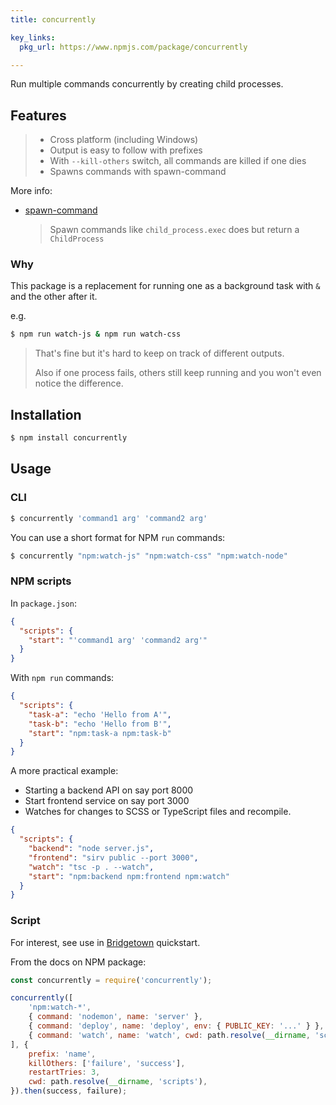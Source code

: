 ```yaml
---
title: concurrently

key_links:
  pkg_url: https://www.npmjs.com/package/concurrently

---
```


Run multiple commands concurrently by creating child processes.


## Features

> - Cross platform (including Windows)
> - Output is easy to follow with prefixes
> - With `--kill-others` switch, all commands are killed if one dies
> - Spawns commands with spawn-command

More info:

- [spawn-command](https://github.com/mmalecki/spawn-command)
    > Spawn commands like `child_process.exec` does but return a `ChildProcess`
    
### Why

This package is a replacement for running one as a background task with `&` and the other after it. 

e.g.

```sh
$ npm run watch-js & npm run watch-css
```

> That's fine but it's hard to keep on track of different outputs. 
> 
> Also if one process fails, others still keep running and you won't even notice the difference.


## Installation

```sh
$ npm install concurrently
```

## Usage

### CLI

```sh
$ concurrently 'command1 arg' 'command2 arg'
```


You can use a short format for NPM `run` commands:

```sh
$ concurrently "npm:watch-js" "npm:watch-css" "npm:watch-node"
```

### NPM scripts

In `package.json`:

```json
{
  "scripts": {
    "start": "'command1 arg' 'command2 arg'"
  }
}
```

With `npm run` commands:

```json
{
  "scripts": {
    "task-a": "echo 'Hello from A'",
    "task-b": "echo 'Hello from B'",
    "start": "npm:task-a npm:task-b"
  }
}
```

A more practical example:

- Starting a backend API on say port 8000
- Start frontend service on say port 3000
- Watches for changes to SCSS or TypeScript files and recompile.

```json
{
  "scripts": {
    "backend": "node server.js",
    "frontend": "sirv public --port 3000",
    "watch": "tsc -p . --watch",
    "start": "npm:backend npm:frontend npm:watch"
  }
}
```


### Script

For interest, see use in [Bridgetown](https://github.com/MichaelCurrin/bridgetown-quickstart/blob/master/start.js) quickstart.

From the docs on NPM package:

```javascript
const concurrently = require('concurrently');

concurrently([
    'npm:watch-*',
    { command: 'nodemon', name: 'server' },
    { command: 'deploy', name: 'deploy', env: { PUBLIC_KEY: '...' } },
    { command: 'watch', name: 'watch', cwd: path.resolve(__dirname, 'scripts/watchers')}
], {
    prefix: 'name',
    killOthers: ['failure', 'success'],
    restartTries: 3,
    cwd: path.resolve(__dirname, 'scripts'),
}).then(success, failure);
```
